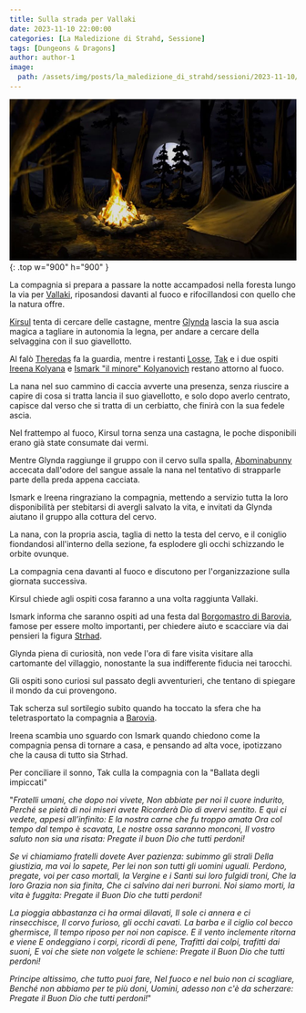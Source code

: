 ```yaml
---
title: Sulla strada per Vallaki
date: 2023-11-10 22:00:00
categories: [La Maledizione di Strahd, Sessione]
tags: [Dungeons & Dragons]
author: author-1
image:
  path: /assets/img/posts/la_maledizione_di_strahd/sessioni/2023-11-10/falo.jpg
---
```


![Desktop View](/assets/img/posts/la_maledizione_di_strahd/sessioni/2023-11-10/falo.jpg){: .top w="900" h="900" }

La compagnia si prepara a passare la notte accampadosi nella foresta lungo la via per [Vallaki](/posts/Vallaki), riposandosi davanti al fuoco e rifocillandosi con quello che la natura offre.

[Kirsul](/posts/kirsul) tenta di cercare delle castagne, mentre [Glynda](/posts/glynda) lascia la sua ascia magica a tagliare in autonomia la legna, per andare a cercare della selvaggina con il suo giavellotto.

Al falò [Theredas](/posts/Theredas) fa la guardia, mentre i restanti [Losse](/posts/losse), [Tak](/posts/tak) e i due ospiti [Ireena Kolyana](/posts/Ireena_Kolyana) e [Ismark "il minore" Kolyanovich](/posts/Ismark_Kolyanovich) restano attorno al fuoco.

La nana nel suo cammino di caccia avverte una presenza, senza riuscire a capire di cosa si tratta lancia il suo giavellotto, e solo dopo averlo centrato, capisce dal verso che si tratta di un cerbiatto, che finirà con la sua fedele ascia.

Nel frattempo al fuoco, Kirsul torna senza una castagna, le poche disponibili erano già state consumate dai vermi.

Mentre Glynda raggiunge il gruppo con il cervo sulla spalla, [Abominabunny](image.png) accecata dall'odore del sangue assale la nana nel tentativo di strapparle parte della preda appena cacciata.

Ismark e Ireena ringraziano la compagnia, mettendo a servizio tutta la loro disponibilità per stebitarsi di avergli salvato la vita, e invitati da Glynda aiutano il gruppo alla cottura del cervo.

La nana, con la propria ascia, taglia di netto la testa del cervo, e il coniglio fiondandosi all'interno della sezione, fa esplodere gli occhi schizzando le orbite ovunque.

La compagnia cena davanti al fuoco e discutono per l'organizzazione sulla giornata successiva.

Kirsul chiede agli ospiti cosa faranno a una volta raggiunta Vallaki.

Ismark informa che saranno ospiti ad una festa dal [Borgomastro di Barovia](), famose per essere molto importanti, per chiedere aiuto e scacciare via dai pensieri la figura [Strhad]().

Glynda piena di curiosità, non vede l'ora di fare visita visitare alla cartomante del villaggio, nonostante la sua indifferente fiducia nei tarocchi.

Gli ospiti sono curiosi sul passato degli avventurieri, che tentano di spiegare il mondo da cui provengono.

Tak scherza sul sortilegio subito quando ha toccato la sfera che ha teletrasportato la compagnia a [Barovia](/posts/Barovia).

Ireena scambia uno sguardo con Ismark quando chiedono come la compagnia pensa di tornare a casa, e pensando ad alta voce, ipotizzano che la causa di tutto sia Strhad.

Per conciliare il sonno, Tak culla la compagnia con la "Ballata degli impiccati"

"*Fratelli umani, che dopo noi vivete,
Non abbiate per noi il cuore indurito,
Perché se pietà di noi miseri avete
Ricorderà Dio di avervi sentito.
E qui ci vedete, appesi all’infinito:
E la nostra carne che fu troppo amata
Ora col tempo dal tempo è scavata,
Le nostre ossa saranno monconi,
Il vostro saluto non sia una risata:
Pregate il buon Dio che tutti perdoni!*

*Se vi chiamiamo fratelli dovete
Aver pazienza: subimmo gli strali
Della giustizia, ma voi lo sapete,
Per lei non son tutti gli uomini uguali.
Perdono, pregate, voi per caso mortali,
la Vergine e i Santi sui loro fulgidi troni,
Che la loro Grazia non sia finita,
Che ci salvino dai neri burroni.
Noi siamo morti, la vita è fuggita:
Pregate il Buon Dio che tutti perdoni!*

*La pioggia abbastanza ci ha ormai dilavati,
Il sole ci annera e ci rinsecchisce,
Il corvo furioso, gli occhi cavati.
La barba e il ciglio col becco ghermisce,
Il tempo riposo per noi non capisce.
E il vento inclemente ritorna e viene
E ondeggiano i corpi, ricordi di pene,
Trafitti dai colpi, trafitti dai suoni,
E voi che siete non volgete le schiene:
Pregate il Buon Dio che tutti perdoni!*

*Principe altissimo, che tutto puoi fare,
Nel fuoco e nel buio non ci scagliare,
Benché non abbiamo per te più doni,
Uomini, adesso non c'è da scherzare:
Pregate il Buon Dio che tutti perdoni!*"

